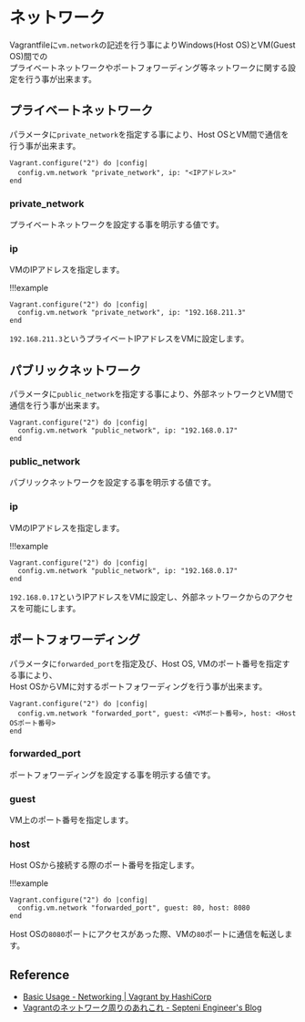 # ネットワーク

Vagrantfileに`vm.network`の記述を行う事によりWindows(Host OS)とVM(Guest OS)間での  
プライベートネットワークやポートフォワーディング等ネットワークに関する設定を行う事が出来ます。

## プライベートネットワーク

パラメータに`private_network`を指定する事により、Host OSとVM間で通信を行う事が出来ます。  

```Vagrantfile
Vagrant.configure("2") do |config|
  config.vm.network "private_network", ip: "<IPアドレス>"
end
```

### private_network
プライベートネットワークを設定する事を明示する値です。

### ip
VMのIPアドレスを指定します。

!!!example

```Vagrantfile
Vagrant.configure("2") do |config|
  config.vm.network "private_network", ip: "192.168.211.3"
end
```

`192.168.211.3`というプライベートIPアドレスをVMに設定します。

## パブリックネットワーク

パラメータに`public_network`を指定する事により、外部ネットワークとVM間で通信を行う事が出来ます。

```Vagrantfile
Vagrant.configure("2") do |config|
  config.vm.network "public_network", ip: "192.168.0.17"
end
```

### public_network

パブリックネットワークを設定する事を明示する値です。

### ip
VMのIPアドレスを指定します。

!!!example

```Vagrantfile
Vagrant.configure("2") do |config|
  config.vm.network "public_network", ip: "192.168.0.17"
end
```

`192.168.0.17`というIPアドレスをVMに設定し、外部ネットワークからのアクセスを可能にします。

## ポートフォワーディング

パラメータに`forwarded_port`を指定及び、Host OS, VMのポート番号を指定する事により、  
Host OSからVMに対するポートフォワーディングを行う事が出来ます。

```Vagrantfile
Vagrant.configure("2") do |config|
  config.vm.network "forwarded_port", guest: <VMポート番号>, host: <Host OSポート番号>
end
```

### forwarded_port

ポートフォワーディングを設定する事を明示する値です。

### guest

VM上のポート番号を指定します。

### host

Host OSから接続する際のポート番号を指定します。

!!!example

```Vagrantfile
Vagrant.configure("2") do |config|
  config.vm.network "forwarded_port", guest: 80, host: 8080
end
```

Host OSの`8080`ポートにアクセスがあった際、VMの`80`ポートに通信を転送します。

## Reference

- [Basic Usage - Networking | Vagrant by HashiCorp](https://www.vagrantup.com/docs/networking/basic_usage)
- [Vagrantのネットワーク周りのあれこれ - Septeni Engineer's Blog](https://labs.septeni.co.jp/entry/20140707/1404670069)
